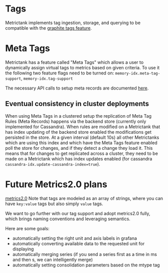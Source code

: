# Tags

Metrictank implements tag ingestion, storage, and querying to be compatible with the [graphite tags feature](https://graphite.readthedocs.io/en/latest/tags.html).

# Meta Tags

Metrictank has a feature called "Meta Tags" which allows a user to dynamically assign virtual tags to metrics based on given criteria. 
To use it the following two feature flags need to be turned on: `memory-idx.meta-tag-support`, `memory-idx.tag-support`

The necessary API calls to setup meta records are documented [here](https://github.com/grafana/metrictank/blob/master/docs/http-api.md#get-meta-records).

## Eventual consistency in cluster deployments

When using Meta Tags in a clustered setup the replication of Meta Tag Rules (Meta Records) happens via the backend store (currently only implemented for Cassandra). When rules are modified on a Metrictank that has index updating of the backend store enabled the modifications get persisted in the store. At a given interval (default 10s) all other Metrictanks which are using this index and which have the Meta Tags feature enabled poll the store for changes, and if they detect a change they load it. 
This means that for changes to get replicated across a cluster, they need to be made on a Metrictank which has index updates enabled (for cassandra `cassandra-idx.update-cassandra-index=true`). 

# Future Metrics2.0 plans

[metrics2.0](http://metrics20.org/)
Note that tags are modeled as an array of strings, where you can have `key:value` tags but also simply `value` tags.

We want to go further with our tag support and adopt metrics2.0 fully, which brings naming conventions and leveraging semantics.

Here are some goals:

* automatically setting the right unit and axis labels in grafana
* automatically converting available data to the requested unit for displaying
* automatically merging series (if you send a series first as a time in ms and then s, we can intelligently merge)
* automatically setting consolidation parameters based on the mtype tag